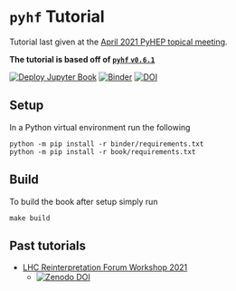 # `pyhf` Tutorial

Tutorial last given at the [April 2021 PyHEP topical meeting](https://indico.cern.ch/event/985425/).

**The tutorial is based off of [`pyhf` `v0.6.1`](https://pypi.org/project/pyhf/0.6.1/)**

[![Deploy Jupyter Book](https://github.com/pyhf/pyhf-tutorial/workflows/Deploy%20Jupyter%20Book/badge.svg?branch=main)](https://pyhf.github.io/pyhf-tutorial/)
[![Binder](https://mybinder.org/badge_logo.svg)](https://mybinder.org/v2/gh/pyhf/pyhf-tutorial/main?urlpath=lab)
[![DOI](https://zenodo.org/badge/DOI/10.5281/zenodo.4670321.svg)](https://doi.org/10.5281/zenodo.4670321)

## Setup

In a Python virtual environment run the following

```
python -m pip install -r binder/requirements.txt
python -m pip install -r book/requirements.txt
```

## Build

To build the book after setup simply run

```
make build
```

## Past tutorials

- [LHC Reinterpretation Forum Workshop 2021](https://indico.cern.ch/event/982553/contributions/4219487/)
   - [![Zenodo DOI](https://zenodo.org/badge/339543089.svg)](https://zenodo.org/badge/latestdoi/339543089)
